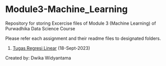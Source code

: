 # Module3-Machine_Learning
Repository for storing Excercise files of Module 3 (Machine Learning) of Purwadhika Data Science Course

Please refer each assignment and their readme files to designated folders.
1. [Tugas Regresi Linear](https://github.com/d-widyantama/Machine_Learning-Modul-3-Purwadhika/tree/main/1-Linear%20Regression-Excercise) (18-Sept-2023)

Created by: Dwika Widyantama
